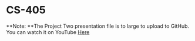 # CS-405
**Note: **The Project Two presentation file is to large to upload to GitHub. You can watch it on YouTube [Here](https://youtu.be/ebNgvqMR4wU)
